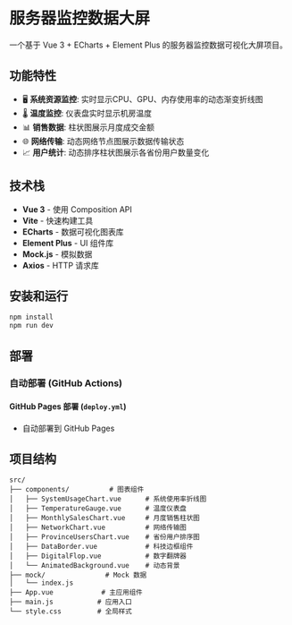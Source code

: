 # 服务器监控数据大屏

一个基于 Vue 3 + ECharts + Element Plus 的服务器监控数据可视化大屏项目。

## 功能特性

- 🖥️ **系统资源监控**: 实时显示CPU、GPU、内存使用率的动态渐变折线图
- 🌡️ **温度监控**: 仪表盘实时显示机房温度
- 📊 **销售数据**: 柱状图展示月度成交金额
- 🌐 **网络传输**: 动态网络节点图展示数据传输状态
- 📈 **用户统计**: 动态排序柱状图展示各省份用户数量变化

## 技术栈

- **Vue 3** - 使用 Composition API
- **Vite** - 快速构建工具
- **ECharts** - 数据可视化图表库
- **Element Plus** - UI 组件库
- **Mock.js** - 模拟数据
- **Axios** - HTTP 请求库

## 安装和运行

```bash
npm install
npm run dev
```

## 部署

### 自动部署 (GitHub Actions)

#### GitHub Pages 部署 (`deploy.yml`)
- 自动部署到 GitHub Pages


## 项目结构

```
src/
├── components/          # 图表组件
│   ├── SystemUsageChart.vue      # 系统使用率折线图
│   ├── TemperatureGauge.vue      # 温度仪表盘
│   ├── MonthlySalesChart.vue     # 月度销售柱状图
│   ├── NetworkChart.vue          # 网络传输图
│   ├── ProvinceUsersChart.vue    # 省份用户排序图
│   ├── DataBorder.vue            # 科技边框组件
│   ├── DigitalFlop.vue           # 数字翻牌器
│   └── AnimatedBackground.vue    # 动态背景
├── mock/               # Mock 数据
│   └── index.js
├── App.vue            # 主应用组件
├── main.js           # 应用入口
└── style.css         # 全局样式
```
